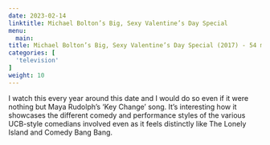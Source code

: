 ```yaml
---
date: 2023-02-14
linktitle: Michael Bolton’s Big, Sexy Valentine’s Day Special
menu:
  main:
title: Michael Bolton’s Big, Sexy Valentine’s Day Special (2017) - 54 mins
categories: [
  'television'
]
weight: 10
---
```


I watch this every year around this date and I would do so even if it were nothing but Maya Rudolph’s ‘Key Change’ song. It’s interesting how it showcases the different comedy and performance styles of the various UCB-style comedians involved even as it feels distinctly like The Lonely Island and Comedy Bang Bang.

